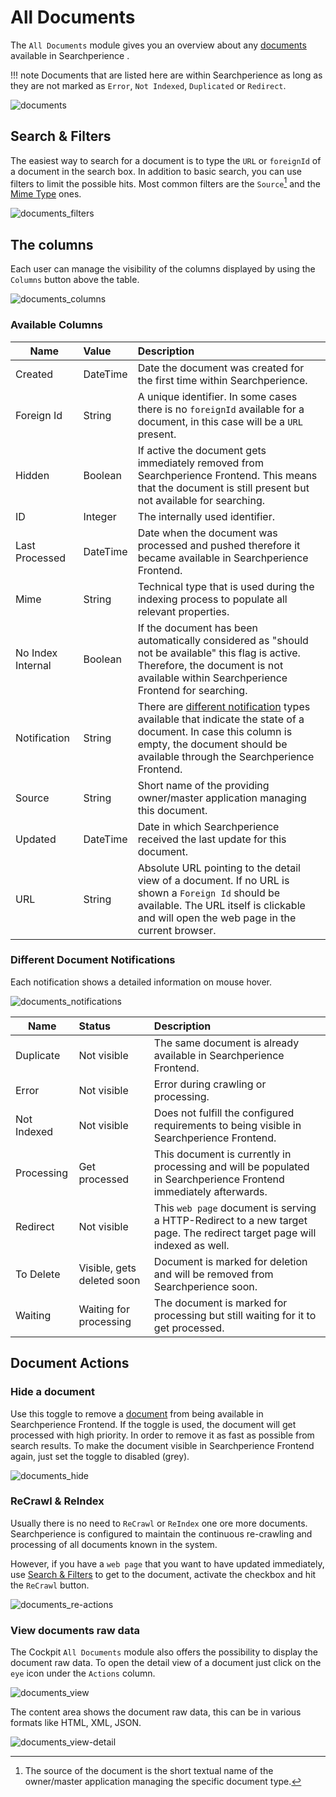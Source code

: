 # All Documents

The `All Documents` module gives you an overview about any [documents](../glossary.md#document) available in Searchperience .

!!! note
    Documents that are listed here are within Searchperience as long as they are not marked as `Error`, `Not Indexed`, `Duplicated` or `Redirect`.

![documents](assets/documents/overview.png)

## Search & Filters

The easiest way to search for a document is to type the `URL` or `foreignId` of a document in the search box.
In addition to basic search, you can use filters to limit the possible hits. Most common filters are the `Source`[^source] and the [Mime Type](../glossary.md#mime-type) ones.

![documents_filters](assets/documents/filters.png)

## The columns

Each user can manage the visibility of the columns displayed by using the `Columns` button above the table.

![documents_columns](assets/documents/columns.png)

### Available Columns

| Name              | Value    | Description                                                                                                                                                                                                                      |
|-------------------|:---------|:---------------------------------------------------------------------------------------------------------------------------------------------------------------------------------------------------------------------------------|
| Created           | DateTime | Date the document was created for the first time within Searchperience.                                                                                                                                                          |
| Foreign Id        | String   | A unique identifier. In some cases there is no `foreignId` available for a document, in this case will be a `URL` present.                                                                                                       |
| Hidden            | Boolean  | If active the document gets immediately removed from Searchperience Frontend. This means that the document is still present but not available for searching.                                                                     |
| ID                | Integer  | The internally used identifier.                                                                                                                                                                                                  |
| Last Processed    | DateTime | Date when the document was processed and pushed therefore it became available in Searchperience Frontend.                                                                                                                        |
| Mime              | String   | Technical type that is used during the indexing process to populate all relevant properties.                                                                                                                                     |
| No Index Internal | Boolean  | If the document has been automatically considered as "should not be available" this flag is active. Therefore, the document is not available within Searchperience Frontend for searching.                                       |
| Notification      | String   | There are [different notification](#different-document-notifications) types available that indicate the state of a document. In case this column is empty, the document should be available through the Searchperience Frontend. |
| Source            | String   | Short name of the providing owner/master application managing this document.                                                                                                                                                     |
| Updated           | DateTime | Date in which Searchperience received the last update for this document.                                                                                                                                                         |
| URL               | String   | Absolute URL pointing to the detail view of a document. If no URL is shown a `Foreign Id` should be available. The URL itself is clickable and will open the web page in the current browser.                                    |

### Different Document Notifications

Each notification shows a detailed information on mouse hover.

![documents_notifications](assets/documents/notifications.png)

| Name        | Status                     | Description                                                                                                              |
|-------------|:---------------------------|:-------------------------------------------------------------------------------------------------------------------------|
| Duplicate   | Not visible                | The same document is already available in Searchperience Frontend.                                                       |
| Error       | Not visible                | Error during crawling or processing.                                                                                     |
| Not Indexed | Not visible                | Does not fulfill the configured requirements to being visible in Searchperience Frontend.                                |
| Processing  | Get processed              | This document is currently in processing and will be populated in Searchperience Frontend immediately afterwards.        |
| Redirect    | Not visible                | This `web page` document is serving a HTTP-Redirect to a new target page. The redirect target page will indexed as well. |
| To Delete   | Visible, gets deleted soon | Document is marked for deletion and will be removed from Searchperience soon.                                            |
| Waiting     | Waiting for processing     | The document is marked for processing but still waiting for it to get processed.                                         |

## Document Actions

### Hide a document

Use this toggle to remove a [document](../glossary.md#document) from being available in Searchperience Frontend. If the toggle is used, the document will get processed with high priority. In order to remove it as fast as possible from search results.
To make the document visible in Searchperience Frontend again, just set the toggle to disabled (grey).

![documents_hide](assets/documents/hide.png)

### ReCrawl & ReIndex
Usually there is no need to `ReCrawl` or `ReIndex` one ore more documents. Searchperience is configured to maintain the continuous re-crawling and processing of all documents known in the system.

However, if you have a `web page` that you want to have updated immediately, use [Search & Filters](#search-filters) to get to the document, activate the checkbox and hit the `ReCrawl` button.
 
![documents_re-actions](assets/documents/re-actions.png)

### View documents raw data

The Cockpit `All Documents` module also offers the possibility to display the document raw data.
To open the detail view of a document just click on the `eye` icon under the `Actions` column.

![documents_view](assets/documents/view.png)

The content area shows the document raw data, this can be in various formats like HTML, XML, JSON.

![documents_view-detail](assets/documents/view-detail.png)

[^source]: The source of the document is the short textual name of the owner/master application managing the specific document type.
